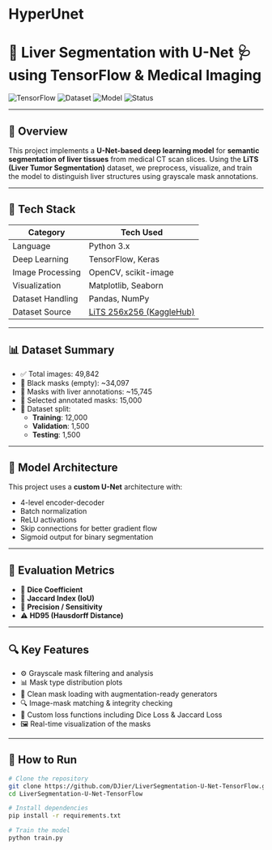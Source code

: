 # HyperUnet
# 🧠 Liver Segmentation with U-Net 🩺 using TensorFlow & Medical Imaging

![TensorFlow](https://img.shields.io/badge/Framework-TensorFlow-orange?logo=tensorflow)
![Dataset](https://img.shields.io/badge/Dataset-LiTS-blue)
![Model](https://img.shields.io/badge/Model-U--Net-green)
![Status](https://img.shields.io/badge/Status-Training%20Complete-success)

---

## 📝 Overview

This project implements a **U-Net-based deep learning model** for **semantic segmentation of liver tissues** from medical CT scan slices. Using the **LiTS (Liver Tumor Segmentation)** dataset, we preprocess, visualize, and train the model to distinguish liver structures using grayscale mask annotations.

---

## 🧪 Tech Stack

| Category         | Tech Used |
|------------------|-----------|
| Language         | Python 3.x |
| Deep Learning    | TensorFlow, Keras |
| Image Processing | OpenCV, scikit-image |
| Visualization    | Matplotlib, Seaborn |
| Dataset Handling | Pandas, NumPy |
| Dataset Source   | [LiTS 256x256 (KaggleHub)](https://www.kaggle.com/datasets/harshwardhanbhangale/lits-dataset-256x256-imgs) |

---

## 📊 Dataset Summary

- ✅ Total images: 49,842
- 🖤 Black masks (empty): ~34,097
- 🩻 Masks with liver annotations: ~15,745
- 🔄 Selected annotated masks: 15,000
- 🔀 Dataset split:  
  - **Training**: 12,000  
  - **Validation**: 1,500  
  - **Testing**: 1,500  

---

## 🧠 Model Architecture

This project uses a **custom U-Net** architecture with:
- 4-level encoder-decoder
- Batch normalization
- ReLU activations
- Skip connections for better gradient flow
- Sigmoid output for binary segmentation

---

## 🧮 Evaluation Metrics

- 🎯 **Dice Coefficient**
- 📐 **Jaccard Index (IoU)**
- 🧪 **Precision / Sensitivity**
- ⚠️ **HD95 (Hausdorff Distance)**

---

## 🔍 Key Features

- ⚙️ Grayscale mask filtering and analysis
- 📊 Mask type distribution plots
- 🧼 Clean mask loading with augmentation-ready generators
- 🔍 Image-mask matching & integrity checking
- 🧠 Custom loss functions including Dice Loss & Jaccard Loss
- 🖼️ Real-time visualization of the masks

---

## 🧰 How to Run

```bash
# Clone the repository
git clone https://github.com/DJier/LiverSegmentation-U-Net-TensorFlow.git
cd LiverSegmentation-U-Net-TensorFlow

# Install dependencies
pip install -r requirements.txt

# Train the model
python train.py
